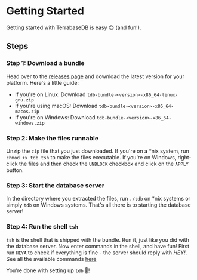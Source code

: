 # Getting Started

Getting started with TerrabaseDB is easy 😊 (and fun!).

## Steps

### Step 1: Download a bundle

Head over to the [releases page](https://github.com/terrabasedb/terrabase/releases) and download the latest version for your platform. Here's a little guide:

* If you're on Linux: Download `tdb-bundle-<version>-x86_64-linux-gnu.zip`
* If you're using macOS: Download `tdb-bundle-<version>-x86_64-macos.zip`
* If you're on Windows: Download `tdb-bundle-<version>-x86_64-windows.zip`

### Step 2: Make the files runnable

Unzip the `zip` file that you just downloaded. If you're on a *nix system, run `chmod +x tdb tsh` to make the files executable. If you're on Windows, right-click the files and then check the `UNBLOCK` checkbox and click on the `APPLY` button.

### Step 3: Start the database server

In the directory where you extracted the files, run `./tdb` on *nix systems or simply `tdb` on Windows systems. That's all there is to starting the database server!

### Step 4: Run the shell `tsh`

`tsh` is the shell that is shipped with the bundle. Run it, just like you did with the database server. Now enter commands in the shell, and have fun! First run `HEYA` to check if everything is fine - the server should reply with _HEY!_.
See all the available commands [here](/List-Of-Commands)

You're done with setting up `tdb` 🎉!